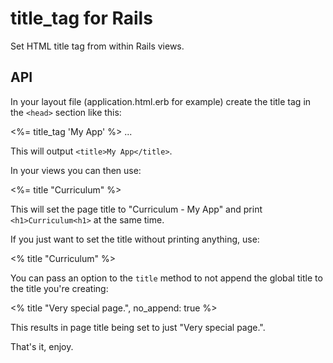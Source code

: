 # title_tag for Rails

Set HTML title tag from within Rails views.

## API

In your layout file (application.html.erb for example) create the title tag in the `<head>` section like this:

  <head>
    <%= title_tag 'My App' %>
    ...
  </head>

This will output `<title>My App</title>`.

In your views you can then use:

  <%= title "Curriculum" %>

This will set the page title to "Curriculum - My App" and print `<h1>Curriculum<h1>` at the same time.

If you just want to set the title without printing anything, use:

  <% title "Curriculum" %>

You can pass an option to the `title` method to not append the global title to the title you're creating:

  <% title "Very special page.", no_append: true %>

This results in page title being set to just "Very special page.".

That's it, enjoy.